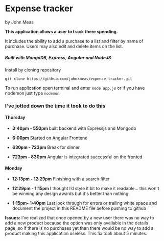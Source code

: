 # Expense tracker

by John Meas

**This application allows a user to track there spending.**

It includes the ability to add a purchase to a list and filter by name of purchase. Users may also edit and delete
items on the list.

##### Built with MongoDB, Express, Angular and NodeJS



Install by cloning repository 


`git clone https://github.com/johnkmeas/expense-tracker.git`

To run application open terminal and enter
`node app.js` or if you have nodemon just type `nodemon`


### I've jotted down the time it took to do this

#### Thursday

* **3:40pm - 550pm**
built backend with Expressjs and Mongodb

* **6:00pm** Started on Angular Frontend

* **630pm - 723pm** Break for dinner

* **723pm - 830pm** Angular is integrated successful on the fronted

#### Monday
* **12:13pm - 12:29pm** Finishing with a search filter

* **12:29pm - 1:15pm** I thought I’d style it bit to make it readable... this won't be winning any design awards but it's better than nothing.

* **1:15pm- 1:40pm** Last look through for errors or trailing white space and document the project in this README file before pushing to github

**Issues:**
I've realized that once opened by a new user there was no way to add a new product because the option was only available in the details page, so if there is no purchases yet than there would be no way to add a product making this application useless. This fix took about 5 minutes.
